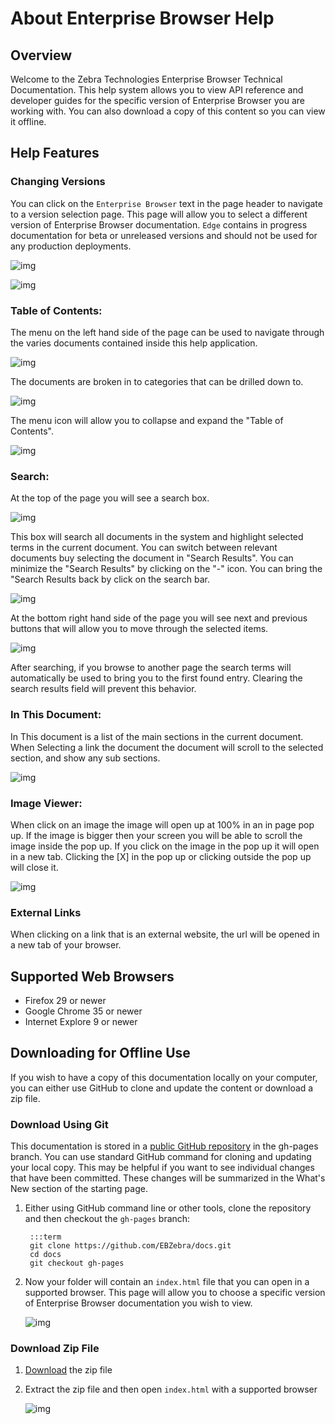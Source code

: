 # About Enterprise Browser Help
## Overview
Welcome to the Zebra Technologies Enterprise Browser Technical Documentation. This help system allows you to view API reference and developer guides for the specific version of Enterprise Browser you are working with. You can also download a copy of this content so you can view it offline.

## Help Features
### Changing Versions
You can click on the `Enterprise Browser` text in the page header to navigate to a version selection page. This page will allow you to select a different version of Enterprise Browser documentation. `Edge` contains in progress documentation for beta or unreleased versions and should not be used for any production deployments.

![img](images/about/select.jpg)

![img](images/about/versions.jpg)

### Table of Contents:
The menu on the left hand side of the page can be used to navigate through the varies documents contained inside this help application.

![img](images/about/toc1.jpg)

The documents are broken in to categories that can be drilled down to.

![img](images/about/toc3.jpg)

The menu icon will allow you to collapse and expand the "Table of Contents".

![img](images/about/toc2.png)
 
### Search:
At the top of the page you will see a search box. 

![img](images/about/s1.png)

This box will search all documents in the system and highlight selected terms in the current document. You can switch between relevant documents buy selecting the document in "Search Results". You can minimize the "Search Results" by clicking on the "-" icon. You can bring the "Search Results back by click on the search bar. 

![img](images/about/s2.jpg)

At the bottom right hand side of the page you will see next and previous buttons that will allow you to move through the selected items. 

![img](images/about/s3.png)

After searching, if you browse to another page the search terms will automatically be used to bring you to the first found entry. Clearing the search results field will prevent this behavior.

### In This Document:
In This document is a list of the main sections in the current document. When Selecting a link the document the document will scroll to the selected section, and show any sub sections.

![img](images/about/itd1.jpg)

### Image Viewer:
When click on an image the image will open up at 100% in an in page pop up. If the image is bigger then your screen you will be able to scroll the image inside the pop up. If you click on the image in the pop up it will open in a new tab. Clicking the [X] in the pop up or clicking outside the pop up will close it.

![img](images/about/lb1.jpg)

### External Links
When clicking on a link that is an external website, the url will be opened in a new tab of your browser.

## Supported Web Browsers

* Firefox 29 or newer
* Google Chrome 35 or newer 
* Internet Explore 9 or newer

## Downloading for Offline Use
If you wish to have a copy of this documentation locally on your computer, you can either use GitHub to clone and update the content or download a zip file.

### Download Using Git
This documentation is stored in a [public GitHub repository](https://github.com/EBZebra/docs/tree/gh-pages) in the gh-pages branch. You can use standard GitHub command for cloning and updating your local copy. This may be helpful if you want to see individual changes that have been committed. These changes will be summarized in the What's New section of the starting page.

1. Either using GitHub command line or other tools, clone the repository and then checkout the `gh-pages` branch:

		:::term
		git clone https://github.com/EBZebra/docs.git
		cd docs
		git checkout gh-pages

2. Now your folder will contain an `index.html` file that you can open in a supported browser. This page will allow you to choose a specific version of Enterprise Browser documentation you wish to view.

	![img](images/about/folder.jpg)

### Download Zip File

1. [Download](https://github.com/EBZebra/docs/archive/gh-pages.zip) the zip file
2. Extract the zip file and then open `index.html` with a supported browser

	![img](images/about/folder.jpg)
